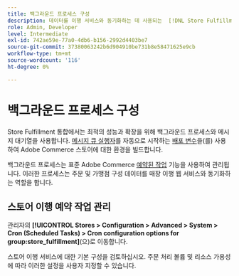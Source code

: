 ```yaml
---
title: 백그라운드 프로세스 구성
description: 데이터를 이행 서비스와 동기화하는 데 사용되는  [!DNL Store Fulfillment] 백그라운드 프로세스에 대한 일정을 구성합니다.
role: Admin, Developer
level: Intermediate
exl-id: 742ae59e-77a0-4db6-b156-2992d4403be7
source-git-commit: 37380063242b6d904910be731b8e58471625e9cb
workflow-type: tm+mt
source-wordcount: '116'
ht-degree: 0%

---
```



# 백그라운드 프로세스 구성

Store Fulfillment 통합에서는 최적의 성능과 확장을 위해 백그라운드 프로세스와 메시지 대기열을 사용합니다. [메시지 큐 실행자](https://experienceleague.adobe.com/en/docs/commerce-operations/configuration-guide/message-queues/message-queue-framework)를 자동으로 시작하는 [배포 변수](https://experienceleague.adobe.com/en/docs/commerce-cloud-service/user-guide/configure/env/stage/variables-deploy#cron_consumers_runner)을(를) 사용하여 Adobe Commerce 스토어에 대한 환경을 빌드합니다.

백그라운드 프로세스는 표준 Adobe Commerce [예약된 작업](https://experienceleague.adobe.com/en/docs/commerce-admin/systems/tools/cron) 기능을 사용하여 관리됩니다. 이러한 프로세스는 주문 및 가맹점 구성 데이터를 매장 이행 웹 서비스와 동기화하는 역할을 합니다.

## 스토어 이행 예약 작업 관리

관리자의 **[!UICONTROL Stores > Configuration > Advanced > System > Cron (Scheduled Tasks) > Cron configuration options for group:store_fulfillment]**(으)로 이동합니다.

스토어 이행 서비스에 대한 기본 구성을 검토하십시오. 주문 처리 볼륨 및 리소스 가용성에 따라 이러한 설정을 사용자 지정할 수 있습니다.
